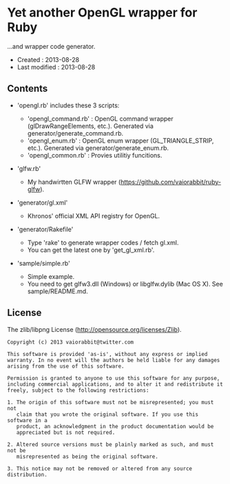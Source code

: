 <!-- -*- mode:markdown; coding:utf-8; -*- -->

# Yet another OpenGL wrapper for Ruby #

...and wrapper code generator.

*   Created : 2013-08-28
*   Last modified : 2013-08-28

## Contents ##

*   'opengl.rb' includes these 3 scripts:
	*   'opengl_command.rb' : OpenGL command wrapper (glDrawRangeElements, etc.). Generated via generator/generate_command.rb.
	*   'opengl_enum.rb' : OpenGL enum wrapper (GL_TRIANGLE_STRIP, etc.). Generated via generator/generate_enum.rb.
	*   'opengl_common.rb' : Provies utilitiy funcitions.

*   'glfw.rb'
	*   My handwirtten GLFW wrapper (https://github.com/vaiorabbit/ruby-glfw).

*   'generator/gl.xml'
	*   Khronos' official XML API registry for OpenGL.

*   'generator/Rakefile'
	*   Type 'rake' to generate wrapper codes / fetch gl.xml.
	*   You can get the latest one by 'get_gl_xml.rb'.

*   'sample/simple.rb'
	*   Simple example.
    *   You need to get glfw3.dll (Windows) or libglfw.dylib (Mac OS X). See sample/README.md.

## License ##

The zlib/libpng License (http://opensource.org/licenses/Zlib).

    Copyright (c) 2013 vaiorabbit@twitter.com

    This software is provided 'as-is', without any express or implied
    warranty. In no event will the authors be held liable for any damages
    arising from the use of this software.

    Permission is granted to anyone to use this software for any purpose,
    including commercial applications, and to alter it and redistribute it
    freely, subject to the following restrictions:

    1. The origin of this software must not be misrepresented; you must not
       claim that you wrote the original software. If you use this software in a
       product, an acknowledgment in the product documentation would be
       appreciated but is not required.

    2. Altered source versions must be plainly marked as such, and must not be
       misrepresented as being the original software.

    3. This notice may not be removed or altered from any source distribution.
